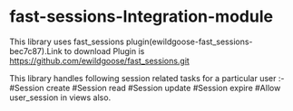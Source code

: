 fast-sessions-Integration-module
================================

This library uses fast_sessions plugin(ewildgoose-fast_sessions-bec7c87).Link to download Plugin is https://github.com/ewildgoose/fast_sessions.git

This library handles following session related tasks for a particular user :-
#Session create
#Session read
#Session update
#Session expire
#Allow user_session in views also.

